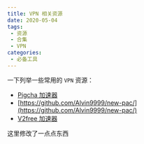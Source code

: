 ```yaml
---
title: VPN 相关资源
date: 2020-05-04
tags:
 - 资源
 - 合集
 - VPN
categories:
 - 必备工具
---
```


一下列举一些常用的 `VPN` 资源：
+ [Pigcha 加速器](www.pigcha.com)
+ [https://github.com/Alvin9999/new-pac/](https://github.com/Alvin9999/new-pac/)
+ [V2free 加速器](https://w1.v2free.net)

这里修改了一点点东西
